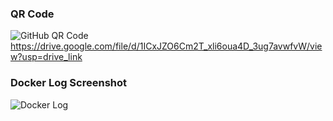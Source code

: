 ### QR Code
![GitHub QR Code](/home/rukhmanand/Homeworks/Homework7/qr_codes/QRCode_20250401232603.png)
 https://drive.google.com/file/d/1ICxJZO6Cm2T_xli6oua4D_3ug7avwfvW/view?usp=drive_link
### Docker Log Screenshot
![Docker Log](log.png)
